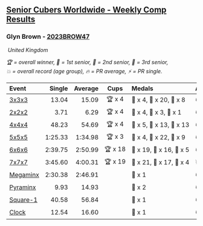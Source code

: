 <style>table {white-space: nowrap;}</style>
<link rel="stylesheet" type="text/css" href="/scw-comp/css/flags.css" />

## [Senior Cubers Worldwide - Weekly Comp Results](/scw-comp/results/)
### Glyn Brown - [2023BROW47](https://www.worldcubeassociation.org/persons/2023BROW47)

<i class="flag flag-GB" />&nbsp;United Kingdom

<span style="white-space: nowrap;">🏆 = overall winner</span>, <span style="white-space: nowrap;">🥇 = 1st senior</span>, <span style="white-space: nowrap;">🥈 = 2nd senior</span>, <span style="white-space: nowrap;">🥉 = 3rd senior</span>, <span style="white-space: nowrap;">💥 = overall record (age group)</span>, <span style="white-space: nowrap;">🔥 = PR average</span>, <span style="white-space: nowrap;">⚡ = PR single</span>.

| Event | Single | Average | Cups | Medals | Achievements|
| :-- | --: | --: | :--: | :-- | :-- |
| [3x3x3](333.md) | 13.04 | 15.09 | 🏆 x 4 | 🥇 x 4, 🥈 x 20, 🥉 x 8 | 🔥 x 9, ⚡ x 12 |
| [2x2x2](222.md) | 3.71 | 6.29 | 🏆 x 4 | 🥇 x 4, 🥈 x 3, 🥉 x 1 | 🔥 x 5, ⚡ x 5 |
| [4x4x4](444.md) | 48.23 | 54.69 | 🏆 x 4 | 🥇 x 5, 🥈 x 13, 🥉 x 13 | 🔥 x 11, ⚡ x 9 |
| [5x5x5](555.md) | 1:25.33 | 1:34.98 | 🏆 x 3 | 🥇 x 4, 🥈 x 22, 🥉 x 9 | 🔥 x 12, ⚡ x 7 |
| [6x6x6](666.md) | 2:39.75 | 2:50.99 | 🏆 x 18 | 🥇 x 19, 🥈 x 16, 🥉 x 5 | 🔥 x 14, ⚡ x 12 |
| [7x7x7](777.md) | 3:45.60 | 4:00.31 | 🏆 x 19 | 🥇 x 21, 🥈 x 17, 🥉 x 4 | 💥 x 5, 🔥 x 15, ⚡ x 12 |
| [Megaminx](minx.md) | 2:30.38 | 2:46.91 |  | 🥉 x 1 | 🔥 x 1, ⚡ x 2 |
| [Pyraminx](pyram.md) | 9.93 | 14.93 |  | 🥉 x 2 | 🔥 x 2, ⚡ x 2 |
| [Square-1](sq1.md) | 40.58 | 56.84 |  | 🥉 x 1 | 🔥 x 1, ⚡ x 1 |
| [Clock](clock.md) | 12.54 | 16.60 |  | 🥉 x 1 | 🔥 x 3, ⚡ x 2 |

<!-- Global site tag (gtag.js) - Google Analytics -->
<script async src="https://www.googletagmanager.com/gtag/js?id=UA-86348435-3"></script>
<script>window.dataLayer = window.dataLayer || []; function gtag() {dataLayer.push(arguments);} gtag('js', new Date()); gtag('config', 'UA-86348435-3');</script>
